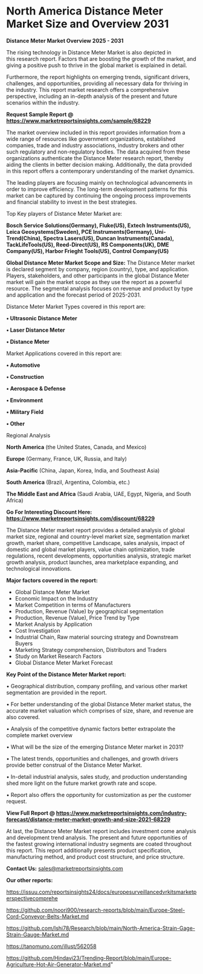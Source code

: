 # North America Distance Meter Market Size and Overview 2031

<Strong> Distance Meter Market Overview 2025 - 2031</strong>

The rising technology in Distance Meter Market is also depicted in this research report. Factors that are boosting the growth of the market, and giving a positive push to thrive in the global market is explained in detail.

Furthermore, the report highlights on emerging trends, significant drivers, challenges, and opportunities, providing all necessary data for thriving in the industry. This report market research offers a comprehensive perspective, including an in-depth analysis of the present and future scenarios within the industry.

<strong>Request Sample Report @ <a href=https://www.marketreportsinsights.com/sample/68229>https://www.marketreportsinsights.com/sample/68229</a></strong>

The market overview included in this report provides information from a wide range of resources like government organizations, established companies, trade and industry associations, industry brokers and other such regulatory and non-regulatory bodies. The data acquired from these organizations authenticate the Distance Meter research report, thereby aiding the clients in better decision making. Additionally, the data provided in this report offers a contemporary understanding of the market dynamics.

The leading players are focusing mainly on technological advancements in order to improve efficiency. The long-term development patterns for this market can be captured by continuing the ongoing process improvements and financial stability to invest in the best strategies.

Top Key players of Distance Meter Market are:

<strong>Bosch Service Solutions(Germany), Fluke(US), Extech Instruments(US), Leica Geosystems(Sweden), PCE Instruments(Germany), Uni-Trend(China), Spectra Lasers(US), Duncan Instruments(Canada), TackLifeTools(US), Reed-Direct(US), RS Components(UK), DME Company(US), Harbor Frieght Tools(US), Control Company(US)</strong>

<strong><b>Global Distance Meter Market Scope and Size:</b></strong>
The Distance Meter market is declared segment by company, region (country), type, and application. Players, stakeholders, and other participants in the global Distance Meter market will gain the market scope as they use the report as a powerful resource. The segmental analysis focuses on revenue and product by type and application and the forecast period of 2025-2031.

Distance Meter Market Types covered in this report are:

<strong>• Ultrasonic Distance Meter

• Laser Distance Meter

• Distance Meter</strong>

Market Applications covered in this report are:

<strong>• Automotive

• Construction

• Aerospace & Defense

• Environment

• Military Field

• Other</strong> 

Regional Analysis

<strong>North America</strong> (the United States, Canada, and Mexico)

<strong>Europe</strong> (Germany, France, UK, Russia, and Italy)

<strong>Asia-Pacific</strong> (China, Japan, Korea, India, and Southeast Asia)

<strong>South America</strong> (Brazil, Argentina, Colombia, etc.)

<strong>The Middle East and Africa</strong> (Saudi Arabia, UAE, Egypt, Nigeria, and South Africa)

<strong>Go For Interesting Discount Here: <a href=https://www.marketreportsinsights.com/discount/68229>https://www.marketreportsinsights.com/discount/68229</a></strong>

The Distance Meter market report provides a detailed analysis of global market size, regional and country-level market size, segmentation market growth, market share, competitive Landscape, sales analysis, impact of domestic and global market players, value chain optimization, trade regulations, recent developments, opportunities analysis, strategic market growth analysis, product launches, area marketplace expanding, and technological innovations.

<strong><b>Major factors covered in the report:</b></strong>
<ul>
  <li>Global Distance Meter Market </li>
  <li>Economic Impact on the Industry</li>
  <li>Market Competition in terms of Manufacturers</li>
  <li>Production, Revenue (Value) by geographical segmentation</li>
  <li>Production, Revenue (Value), Price Trend by Type</li>
  <li>Market Analysis by Application</li>
  <li>Cost Investigation</li>
  <li>Industrial Chain, Raw material sourcing strategy and Downstream Buyers</li>
  <li>Marketing Strategy comprehension, Distributors and Traders</li>
  <li>Study on Market Research Factors</li>
  <li>Global Distance Meter Market Forecast</li>
</ul>

<strong><b>Key Point of the Distance Meter Market report:</b></strong>

• Geographical distribution, company profiling, and various other market segmentation are provided in the report.

• For better understanding of the global Distance Meter market status, the accurate market valuation which comprises of size, share, and revenue are also covered.

• Analysis of the competitive dynamic factors better extrapolate the complete market overview

• What will be the size of the emerging Distance Meter market in 2031?

• The latest trends, opportunities and challenges, and growth drivers provide better construal of the Distance Meter Market.

• In-detail industrial analysis, sales study, and production understanding shed more light on the future market growth rate and scope.

• Report also offers the opportunity for customization as per the customer request.

<strong><b>View Full Report @ <a href=https://www.marketreportsinsights.com/industry-forecast/distance-meter-market-growth-and-size-2021-68229>https://www.marketreportsinsights.com/industry-forecast/distance-meter-market-growth-and-size-2021-68229</a></b></strong>


At last, the Distance Meter Market report includes investment come analysis and development trend analysis. The present and future opportunities of the fastest growing international industry segments are coated throughout this report. This report additionally presents product specification, manufacturing method, and product cost structure, and price structure.

<strong>Contact Us:</strong>
sales@marketreportsinsights.com

<strong>Our other reports:</strong>

<a href=https://issuu.com/reportsinsights24/docs/europesurveillancedvrkitsmarketperspectivecomprehe>https://issuu.com/reportsinsights24/docs/europesurveillancedvrkitsmarketperspectivecomprehe</a>

<a href=https://github.com/noori900/research-reports/blob/main/Europe-Steel-Cord-Conveyor-Belts-Market.md>https://github.com/noori900/research-reports/blob/main/Europe-Steel-Cord-Conveyor-Belts-Market.md</a>

<a href=https://github.com/Ishi78/Research/blob/main/North-America-Strain-Gage-Strain-Gauge-Market.md>https://github.com/Ishi78/Research/blob/main/North-America-Strain-Gage-Strain-Gauge-Market.md</a>

<a href=https://tanomuno.com/illust/562058>https://tanomuno.com/illust/562058</a>

<a href=https://github.com/Hindavi23/Trending-Report/blob/main/Europe-Agriculture-Hot-Air-Generator-Market.md>https://github.com/Hindavi23/Trending-Report/blob/main/Europe-Agriculture-Hot-Air-Generator-Market.md</a>"
